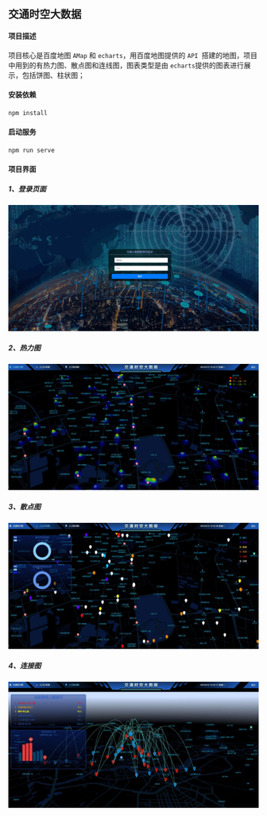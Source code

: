 ## 交通时空大数据

#### 项目描述

项目核心是百度地图 ```AMap``` 和 ```echarts```，用百度地图提供的 ```API ```搭建的地图，项目中用到的有热力图、散点图和连线图，图表类型是由 ```echarts```提供的图表进行展示，包括饼图、柱状图；



#### 安装依赖

``` javascript
npm install
```



#### 启动服务

``` javascript
npm run serve
```



#### 项目界面

##### 1、登录页面

![登录界面](src/assets/image/login.png)



##### 2、热力图

![热力图](src/assets/image/heatMap.jpg)



##### 3、散点图

![散点图](src/assets/image/scatter.jpg)



##### 4、连接图

![连接图](src/assets/image/lineMap.jpg)